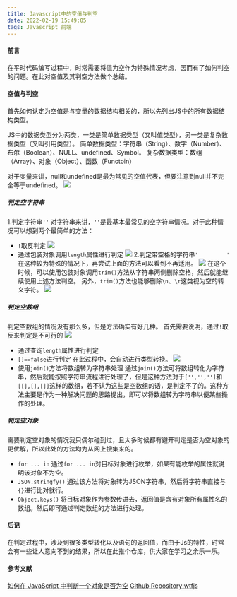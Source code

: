 ```yaml
---
title: Javascript中的空值与判空
date: 2022-02-19 15:49:05
tags: Javascript 前端
---
```

#### 前言
在平时代码编写过程中，时常需要将值为空作为特殊情况考虑，因而有了如何判空的问题。在此对空值及其判空方法做个总结。
<!--more-->
#### 空值与判空
首先如何认定为空值是与变量的数据结构相关的，所以先列出JS中的所有数据结构类型。

JS中的数据类型分为两类，一类是简单数据类型（又叫值类型），另一类是复杂数据类型（又叫引用类型）。
简单数据类型：字符串（String）、数字（Number）、布尔（Boolean）、NULL、undefined、Symbol。
复杂数据类型：数组（Array）、对象（Object）、函数（Functoin）

对于变量来讲，null和undefined是最为常见的空值代表，但要注意到null并不完全等于undefined。
![](https://kylinnnnn.github.io/img/20220219-Javascript中的空值与判空01.png)
##### 判定空字符串
1.判定字符串`''`
对字符串来讲，`''`是最基本最常见的空字符串情况。对于此种情况可以想到两个最简单的方法：
* `!`取反判定
  ![](https://kylinnnnn.github.io/img/20220219-Javascript中的空值与判空02.png)
* 通过包装对象调用`length`属性进行判定
  ![](https://kylinnnnn.github.io/img/20220219-Javascript中的空值与判空03.png)
2.判定带空格的字符串`'         '`
在这种较为特殊的情况下，再尝试上面的方法可以看到不再适用。
![](https://kylinnnnn.github.io/img/20220219-Javascript中的空值与判空04.png)
在这个时候，可以使用包装对象调用`trim()`方法从字符串两侧删除空格，然后就能继续使用上述方法判空。
另外，`trim()`方法也能够删除`\n`、`\r`这类视为空的转义字符。
![](https://kylinnnnn.github.io/img/20220219-Javascript中的空值与判空05.png)
##### 判定空数组
判定空数组的情况没有那么多，但是方法确实有好几种。
首先需要说明，通过`!`取反来判定是不可行的
![](https://kylinnnnn.github.io/img/20220219-Javascript中的空值与判空06.png)
* 通过查询`length`属性进行判定
* `[]==false`进行判定
  在此过程中，会自动进行类型转换。
  ![](https://kylinnnnn.github.io/img/20220219-Javascript中的空值与判空05.png)
* 使用`join()`方法将数组转为字符串处理
  通过`join()`方法可将数组转化为字符串，然后就能按照字符串流程进行处理了，但是这种方法对于`['','','']`和`[[],[],[]]`这样的数组，若不认为这些是空数组的话，是判定不了的。这种方法主要是作为一种解决问题的思路提出，即可以将数组转为字符串以便某些操作的处理。
##### 判定空对象
需要判定空对象的情况我只偶尔碰到过，且大多时候都有避开判定是否为空对象的更优解，所以此处的方法均为从网上搜集来的。
* `for ... in`
  通过`for ... in`对目标对象进行枚举，如果有能枚举的属性就说明该对象不为空。
* `JSON.stringfy()`
  通过该方法将对象转为JSON字符串，然后将字符串直接与`{}`进行比对就行。
* `Object.keys()`
  将目标对象作为参数传进去，返回值是含有对象所有属性名的数组。然后即可通过判定数组的方法进行处理。
#### 后记
在判定过程中，涉及到很多类型转化以及语句的返回值，而由于Js的特性，时常会有一些让人意向不到的结果，所以在此推个仓库，供大家在学习之余乐一乐。
#### 参考文献
[如何在 JavaScript 中判断一个对象是否为空](https://www.jianshu.com/p/e1722b728c55)
[Github Repository:wtfjs](https://github.com/denysdovhan/wtfjs)